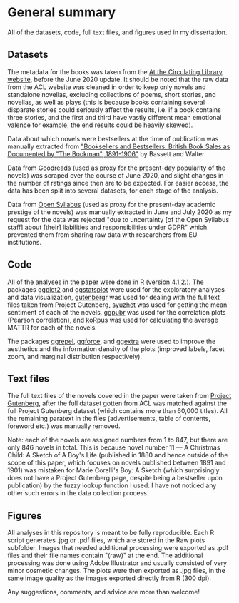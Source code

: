 # General summary
All of the datasets, code, full text files, and figures used in my dissertation.

## Datasets

The metadata for the books was taken from the [At the Circulating Library website](http://www.victorianresearch.org/atcl/), before the June 2020 update. It should be noted that the raw data from the ACL website was cleaned in order to keep only novels and standalone novellas, excluding collections of poems, short stories, and novellas, as well as plays (this is because books containing several disparate stories could seriously affect the results, i.e. if a book contains three stories, and the first and third have vastly different mean emotional valence for example, the end results could be heavily skewed).

Data about which novels were bestsellers at the time of publication was manually extracted from ["Booksellers and Bestsellers: British Book Sales as Documented by "The Bookman", 1891-1906"](https://www.jstor.org/stable/30227332?seq=1#metadata_info_tab_contents) by Bassett and Walter.

Data from [Goodreads](https://www.goodreads.com/) (used as proxy for the present-day popularity of the novels) was scraped over the course of June 2020, and slight changes in the number of ratings since then are to be expected. For easier access, the data has been split into several datasets, for each stage of the analysis.

Data from [Open Syllabus](https://opensyllabus.org/) (used as proxy for the present-day academic prestige of the novels) was manually extracted in June and July 2020 as my request for the data was rejected "due to uncertainty [of the Open Syllabus staff] about [their] liabilities and responsibilities under GDPR" which prevented them from sharing raw data with researchers from EU institutions.

## Code

All of the analyses in the paper were done in R (version 4.1.2.). The packages [ggplot2](https://cran.r-project.org/web/packages/ggplot2/index.html) and [ggstatsplot](https://cran.r-project.org/web/packages/ggstatsplot/index.html) were used for the exploratory analyses and data visualization, [gutenbergr](https://cran.r-project.org/web/packages/gutenbergr/index.html) was used for dealing with the full text files taken from Project Gutenberg, [syuzhet](https://cran.r-project.org/web/packages/syuzhet/index.html) was used for getting the mean sentiment of each of the novels, [ggpubr](https://cran.r-project.org/web/packages/ggpubr/index.html) was used for the correlation plots (Pearson correlation), and [koRpus](https://cran.r-project.org/web/packages/koRpus/vignettes/koRpus_vignette.html) was used for calculating the average MATTR for each of the novels.

The packages [ggrepel](https://cran.r-project.org/web/packages/ggrepel/vignettes/ggrepel.html#overview), [ggforce](https://ggforce.data-imaginist.com/), and [ggextra](https://cran.r-project.org/web/packages/ggExtra/vignettes/ggExtra.html) were used to improve the aesthetics and the information density of the plots (improved labels, facet zoom, and marginal distribution respectively).

## Text files

The full text files of the novels covered in the paper were taken from [Project Gutenberg](https://www.gutenberg.org/), after the full dataset gotten from ACL was matched against the full Project Gutenberg dataset (which contains more than 60,000 titles). All the remaining paratext in the files (advertisements, table of contents, foreword etc.) was manually removed.

Note: each of the novels are assigned numbers from 1 to 847, but there are only 846 novels in total. This is because novel number 11 — A Christmas Child: A Sketch of A Boy's Life (published in 1880 and hence outside of the scope of this paper, which focuses on novels published between 1891 and 1901) was mistaken for Marie Corelli's Boy: A Sketch (which surprisingly does not have a Project Gutenberg page, despite being a bestseller upon publication) by the fuzzy lookup function I used. I have not noticed any other such errors in the data collection process.

## Figures

All analyses in this repository is meant to be fully reproducible. Each R script generates .jpg or .pdf files, which are stored in the Raw plots subfolder. Images that needed additional processing were exported as .pdf files and their file names contain "(raw)" at the end. The additional processing was done using Adobe Illustrator and usually consisted of very minor cosmetic changes. The plots were then exported as .jpg files, in the same image quality as the images exported directly from R (300 dpi).

Any suggestions, comments, and advice are more than welcome!
